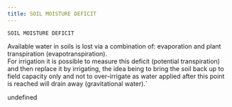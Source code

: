 ```yaml
---
title: SOIL MOISTURE DEFICIT
---
```

`SOIL MOISTURE DEFICIT`

Available water in soils is lost via a combination of:
 evaporation and 
plant transpiration (evapotranspiration).  
For irrigation it is possible to measure this deficit (potential transpiration) and then replace it by irrigating, 
the idea being to bring the soil back up to field capacity only and not to over-irrigate as water applied after this point is reached will drain away (gravitational water).`

undefined